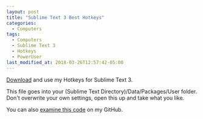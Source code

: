 ```yaml
---
layout: post
title: "Sublime Text 3 Best Hotkeys"
categories:
  - Computers
tags:
  - Computers
  - Sublime Text 3
  - Hotkeys
  - PowerUser
last_modified_at: 2018-03-26T12:57:42-05:00
---
```

<a href="{{ site.baseurl }}/downloads/Default%20(Windows).sublime-keymap">Download</a> and use my Hotkeys for Sublime Text 3.

This file goes into your (Sublime Text Directory)/Data/Packages/User folder. Don't overwrite your own settings, open this up and take what you like.

You can also <a href="{{ site.github.repo }}/blob/master/downloads/Default%20(Windows).sublime-keymap">examine this code</a> on my GitHub.
